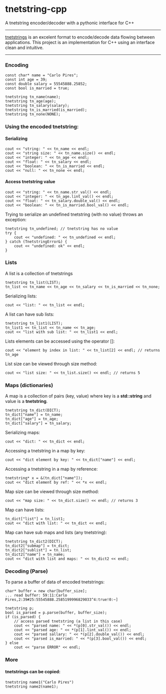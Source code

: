 tnetstring-cpp
==============

A tnetstring encoder/decoder with a pythonic interface for C++

---
[tnetstrings](http://tnetstrings.org) is an excelent format to encode/decode data flowing between applications. This project is an implementation for C++ using an interface clean and intuitive.

---

### Encoding

    const char* name = "Carlo Pires";
	const int age = 39;
	const double salary = 55545888.25852;
	const bool is_married = true;

	tnetstring tn_name(name);
	tnetstring tn_age(age);
	tnetstring tn_salary(salary);
	tnetstring tn_is_married(is_married);
	tnetstring tn_none(NONE);

### Using the encoded tnetstring:

#### Serializing
    
    cout << "string: " << tn_name << endl;
	cout << "string size: " << tn_name.size() << endl;
	cout << "integer: " << tn_age << endl;
	cout << "float: " << tn_salary << endl;
	cout << "boolean: " << tn_is_married << endl;
	cout << "null: " << tn_none << endl;

#### Access tnetstring value

    cout << "string: " << tn_name.str_val() << endl;
	cout << "integer: " << tn_age.lint_val() << endl;
	cout << "float: " << tn_salary.double_val() << endl;
	cout << "boolean: " << tn_is_married.bool_val() << endl;

Trying to serialize an undefined tnetstring (with no value) throws an exception:

	tnetstring tn_undefined; // tnetstring has no value
	try {
		cout << "undefined: " << tn_undefined << endl;
	} catch (TnetstringError&) {
		cout << "undefined: ok" << endl;
	}

### Lists

A list is a collection of tnetstrings

	tnetstring tn_list(LIST);
	tn_list << tn_name << tn_age << tn_salary << tn_is_married << tn_none;

Serializing lists:

	cout << "list: " << tn_list << endl;

A list can have sub lists:

	tnetstring tn_list1(LIST);
	tn_list1 << tn_list << tn_name << tn_age;
	cout << "list with sub list: " << tn_list1 << endl;

Lists elements can be accessed using the operator []:

	cout << "element by index in list: " << tn_list[2] << endl; // returns tn_age

List size can be viewed through size method:

	cout << "list size: " << tn_list.size() << endl; // returns 5

### Maps (dictionaries)

A map is a collection of pairs (key, value) where key is a **std::string** and value is a **tnetstring**.

    tnetstring tn_dict(DICT);
	tn_dict["name"] = tn_name;
    tn_dict["age"] = tn_age;
	tn_dict["salary"] = tn_salary;

Serializing maps:

	cout << "dict: " << tn_dict << endl;

Accessing a tnetstring in a map by key:

    cout << "dict element by key: " << tn_dict["name"] << endl;

Accessing a tnetstring in a map by reference:

	tnetstring* x = &(tn_dict["name"]);
	cout << "dict element by ref: " << *x << endl;

Map size can be viewed through size method:

    cout << "map size: " << tn_dict.size() << endl; // returns 3

Map can have lists:

	tn_dict["list"] = tn_list1;
	cout << "dict with list: " << tn_dict << endl;

Map can have sub maps and lists (any tnetstring):

    tnetstring tn_dict2(DICT);
    tn_dict2["submap"] = tn_dict;
    tn_dict2["sublist"] = tn_list;
    tn_dict2["name"] = tn_name;
	cout << "dict with list and maps: " << tn_dict2 << endl;

### Decoding (Parse)

To parse a buffer of data of encoded tnetstrings:

    char* buffer = new char[buffer_size];
    ... read buffer: 59:11:Carlo Pires,2:39#25:55545888.2585199996829033^4:true!0:~]
    
	tnetstring p;
	bool is_parsed = p.parse(buffer, buffer_size);
	if (is_parsed) {
        // access parsed tnetstring (a list in this case)
    	cout << "parsed name: " << *(p[0].str_val()) << endl;
    	cout << "parsed age: " << *(p[1].lint_val()) << endl;
    	cout << "parsed sallary: " << *(p[2].double_val()) << endl;
		cout << "parsed is_married: " << *(p[3].bool_val()) << endl;
	} else
		cout << "parse ERROR" << endl;

### More

#### tnetstrings can be copied:
    
    tnetstring name1("Carlo Pires")
    tnetstring name2(name1);
